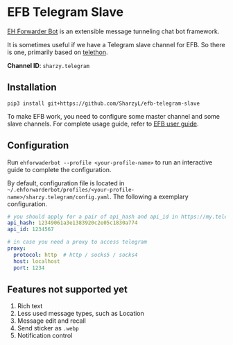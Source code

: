 # EFB Telegram Slave

[EH Forwarder Bot](https://github.com/ehForwarderBot) is an extensible message
tunneling chat bot framework.

It is sometimes useful if we have a Telegram slave channel for EFB. So there is
one, primarily based on [telethon](https://docs.telethon.dev). 

**Channel ID**: `sharzy.telegram`

## Installation

`pip3 install git+https://github.com/SharzyL/efb-telegram-slave`

To make EFB work, you need to configure some master channel and some slave
channels.  For complete usage guide, refer to [EFB user
guide](https://ehforwarderbot.readthedocs.io/en/latest/getting-started.html). 

## Configuration

Run `ehforwaderbot --profile <your-profile-name>` to run an interactive guide to 
complete the configuration. 

By default, configuration file is located in
`~/.ehforwarderbot/profiles/<your-profile-name>/sharzy.telegram/config.yaml`.
The following a exemplary configuration. 

```yaml
# you should apply for a pair of api_hash and api_id in https://my.telegram.org/
api_hash: 12349061a3e1383920c2e05c1830a774
api_id: 1234567

# in case you need a proxy to access telegram
proxy: 
  protocol: http  # http / socks5 / socks4
  host: localhost
  port: 1234
```

## Features not supported yet

1. Rich text
2. Less used message types, such as Location 
3. Message edit and recall
4. Send sticker as `.webp`
5. Notification control

